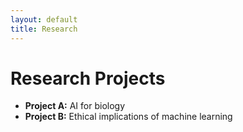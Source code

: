```yaml
---
layout: default
title: Research
---
```


# Research Projects

- **Project A:** AI for biology  
- **Project B:** Ethical implications of machine learning

